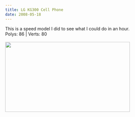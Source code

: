 ```yaml
---
title: LG KG300 Cell Phone
date: 2008-05-18
---
```

This is a speed model I did to see what I could do in an hour.<br />Polys: 86 | Verts: 80<br /><br /><a onblur="try {parent.deselectBloggerImageGracefully();} catch(e) {}" href="http://1.bp.blogspot.com/_zdYMSK7YuAA/SarcJeqDICI/AAAAAAAAFEA/6-OhmtVCpMw/s1600-h/LG_cell_phone_web_full.jpg"><img style="margin: 0pt 10px 10px 0pt; float: left; cursor: pointer; width: 400px; height: 225px;" src="http://1.bp.blogspot.com/_zdYMSK7YuAA/SarcJeqDICI/AAAAAAAAFEA/6-OhmtVCpMw/s400/LG_cell_phone_web_full.jpg" alt="" id="BLOGGER_PHOTO_ID_5308297166215913506" border="0" /></a>
